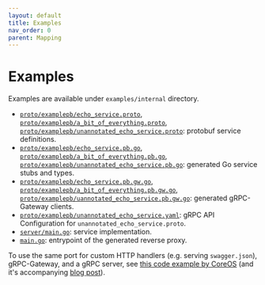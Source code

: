 ```yaml
---
layout: default
title: Examples
nav_order: 0
parent: Mapping
---
```


# Examples

Examples are available under `examples/internal` directory.

- [`proto/examplepb/echo_service.proto`](https://github.com/web3-luoxi/grpc-gateway/tree/master/examples/internal/proto/examplepb/echo_service.proto), [`proto/examplepb/a_bit_of_everything.proto`](https://github.com/web3-luoxi/grpc-gateway/tree/master/examples/internal/proto/examplepb/a_bit_of_everything.proto), [`proto/examplepb/unannotated_echo_service.proto`](https://github.com/web3-luoxi/grpc-gateway/tree/master/examples/internal/proto/examplepb/unannotated_echo_service.proto):
  protobuf service definitions.
- [`proto/examplepb/echo_service.pb.go`](https://github.com/web3-luoxi/grpc-gateway/tree/master/examples/internal/proto/examplepb/echo_service.pb.go), [`proto/examplepb/a_bit_of_everything.pb.go`](https://github.com/web3-luoxi/grpc-gateway/tree/master/examples/internal/proto/examplepb/a_bit_of_everything.pb.go), [`proto/examplepb/unannotated_echo_service.pb.go`](https://github.com/web3-luoxi/grpc-gateway/tree/master/examples/internal/proto/examplepb/unannotated_echo_service.pb.go):
  generated Go service stubs and types.
- [`proto/examplepb/echo_service.pb.gw.go`](https://github.com/web3-luoxi/grpc-gateway/tree/master/examples/internal/proto/examplepb/echo_service.pb.gw.go), [`proto/examplepb/a_bit_of_everything.pb.gw.go`](https://github.com/web3-luoxi/grpc-gateway/tree/master/examples/internal/proto/examplepb/a_bit_of_everything.pb.gw.go), [`proto/examplepb/uannotated_echo_service.pb.gw.go`](https://github.com/web3-luoxi/grpc-gateway/tree/master/examples/internal/proto/examplepb/uannotated_echo_service.pb.gw.go):
  generated gRPC-Gateway clients.
- [`proto/examplepb/unannotated_echo_service.yaml`](https://github.com/web3-luoxi/grpc-gateway/tree/master/examples/internal/proto/examplepb/uannotated_echo_service.yaml):
  gRPC API Configuration for `unannotated_echo_service.proto`.
- [`server/main.go`](https://github.com/web3-luoxi/grpc-gateway/tree/master/examples/internal/server/main.go):
  service implementation.
- [`main.go`](https://github.com/web3-luoxi/grpc-gateway/tree/master/examples/internal/gateway/main.go):
  entrypoint of the generated reverse proxy.

To use the same port for custom HTTP handlers (e.g. serving `swagger.json`),
gRPC-Gateway, and a gRPC server, see [this code example by CoreOS](https://github.com/philips/grpc-gateway-example/blob/master/cmd/serve.go) (and it's accompanying
[blog post](https://coreos.com/blog/grpc-protobufs-swagger.html)).
